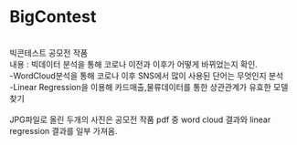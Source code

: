 # BigContest
<br/>
빅콘테스트 공모전 작품<br/>
내용 : 빅데이터 분석을 통해 코로나 이전과 이후가 어떻게 바뀌었는지 확인.<br/>
-WordCloud분석을 통해 코로나 이후 SNS에서 많이 사용된 단어는 무엇인지 분석<br/>
-Linear Regression을 이용해 카드매출,물류데이터를 통한 상관관계가 유효한 모델 찾기<br/><br/>
JPG파일로 올린 두개의 사진은 공모전 작품 pdf 중 word cloud 결과와 linear regression 결과를 일부 가져옴.<br/>
